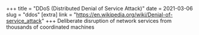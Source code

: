 +++
title = "DDoS (Distributed Denial of Service Attack)"
date = 2021-03-06
slug = "ddos"
[extra]
link = "https://en.wikipedia.org/wiki/Denial-of-service_attack"
+++
Deliberate disruption of network services from thousands of coordinated machines


